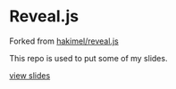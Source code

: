 # Reveal.js

Forked from [hakimel/reveal.js](https://github.com/hakimel/reveal.js)

This repo is used to put some of my slides.

[view slides](https://cdn.rawgit.com/ma-xujie/reveal.js/slide-test/index.html)
